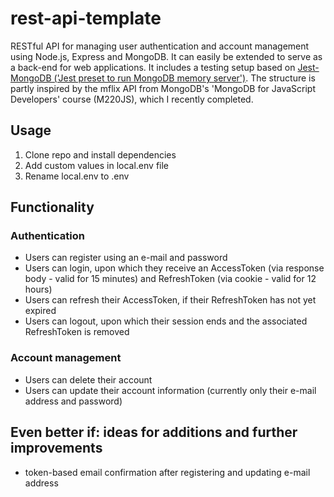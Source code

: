 # rest-api-template
RESTful API for managing user authentication and account management using Node.js, Express and MongoDB. It can easily be extended to serve as a back-end for web applications. It includes a testing setup based on [Jest-MongoDB ('Jest preset to run MongoDB memory server')](https://github.com/shelfio/jest-mongodb). The structure is partly inspired by the mflix API from MongoDB's 'MongoDB for JavaScript Developers' course (M220JS), which I recently completed. 

## Usage
1. Clone repo and install dependencies
2. Add custom values in local.env file
3. Rename local.env to .env

## Functionality
### Authentication
* Users can register using an e-mail and password 
* Users can login, upon which they receive an AccessToken (via response body - valid for 15 minutes) and RefreshToken (via cookie - valid for 12 hours)
* Users can refresh their AccessToken, if their RefreshToken has not yet expired
* Users can logout, upon which their session ends and the associated RefreshToken is removed

### Account management
* Users can delete their account
* Users can update their account information (currently only their e-mail address and password)

## Even better if: ideas for additions and further improvements
* token-based email confirmation after registering and updating e-mail address
